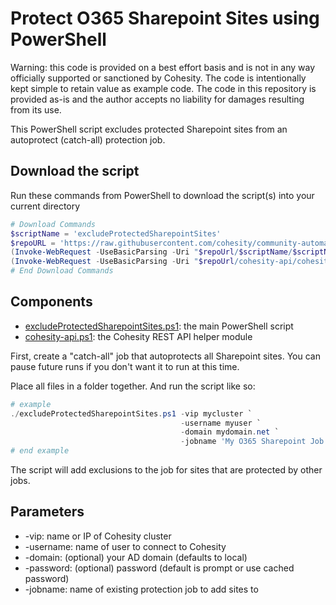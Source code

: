 # Protect O365 Sharepoint Sites using PowerShell

Warning: this code is provided on a best effort basis and is not in any way officially supported or sanctioned by Cohesity. The code is intentionally kept simple to retain value as example code. The code in this repository is provided as-is and the author accepts no liability for damages resulting from its use.

This PowerShell script excludes protected Sharepoint sites from an autoprotect (catch-all) protection job.

## Download the script

Run these commands from PowerShell to download the script(s) into your current directory

```powershell
# Download Commands
$scriptName = 'excludeProtectedSharepointSites'
$repoURL = 'https://raw.githubusercontent.com/cohesity/community-automation-samples/main/powershell'
(Invoke-WebRequest -UseBasicParsing -Uri "$repoUrl/$scriptName/$scriptName.ps1").content | Out-File "$scriptName.ps1"; (Get-Content "$scriptName.ps1") | Set-Content "$scriptName.ps1"
(Invoke-WebRequest -UseBasicParsing -Uri "$repoUrl/cohesity-api/cohesity-api.ps1").content | Out-File cohesity-api.ps1; (Get-Content cohesity-api.ps1) | Set-Content cohesity-api.ps1
# End Download Commands
```

## Components

* [excludeProtectedSharepointSites.ps1](https://raw.githubusercontent.com/cohesity/community-automation-samples/main/powershell/excludeProtectedSharepointSites/excludeProtectedSharepointSites.ps1): the main PowerShell script
* [cohesity-api.ps1](https://raw.githubusercontent.com/cohesity/community-automation-samples/main/powershell/cohesity-api/cohesity-api.ps1): the Cohesity REST API helper module

First, create a "catch-all" job that autoprotects all Sharepoint sites. You can pause future runs if you don't want it to run at this time.

Place all files in a folder together. And run the script like so:

```powershell
# example
./excludeProtectedSharepointSites.ps1 -vip mycluster `
                                      -username myuser `
                                      -domain mydomain.net `
                                      -jobname 'My O365 Sharepoint Job'
# end example
```

The script will add exclusions to the job for sites that are protected by other jobs.

## Parameters

* -vip: name or IP of Cohesity cluster
* -username: name of user to connect to Cohesity
* -domain: (optional) your AD domain (defaults to local)
* -password: (optional) password (default is prompt or use cached password)
* -jobname: name of existing protection job to add sites to
